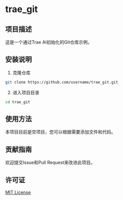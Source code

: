 # trae_git

## 项目描述
这是一个通过Trae AI初始化的Git仓库示例。

## 安装说明
1. 克隆仓库
```bash
git clone https://github.com/username/trae_git.git
```
2. 进入项目目录
```bash
cd trae_git
```

## 使用方法
本项目目前是空项目，您可以根据需要添加文件和代码。

## 贡献指南
欢迎提交Issue和Pull Request来改进此项目。

## 许可证
[MIT License](LICENSE)